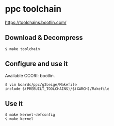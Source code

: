 
# ppc toolchain

https://toolchains.bootlin.com/

## Download & Decompress

    $ make toolchain

## Configure and use it

  Available CCORI: bootlin.

    $ vim boards/ppc/g3beige/Makefile
    include $(PREBUILT_TOOLCHAINS)/$(XARCH)/Makefile

## Use it

    $ make kernel-defconfig
    $ make kernel
